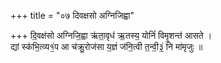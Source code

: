 +++
title = "०७ दिवक्षसो अग्निजिह्वा"

+++
दि॒वक्ष॑सो अग्निजि॒ह्वा ऋ॑ता॒वृध॑ ऋ॒तस्य॒ योनिं॑ विमृ॒शन्त॑ आसते ।  
द्यां स्क॑भि॒त्व्य१॒॑प आ च॑क्रु॒रोज॑सा य॒ज्ञं ज॑नि॒त्वी त॒न्वी॒३॒॑ नि मा॑मृजुः ॥